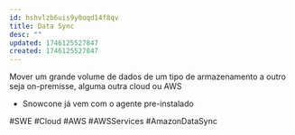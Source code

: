 ```yaml
---
id: hshvlzb6uis9y0oqd14f8qv
title: Data Sync
desc: ""
updated: 1746125527847
created: 1746125527847
---
```


Mover um grande volume de dados de um tipo de armazenamento a outro seja on-premisse, alguma outra cloud ou AWS

- Snowcone já vem com o agente pre-instalado

#SWE #Cloud #AWS #AWSServices #AmazonDataSync
